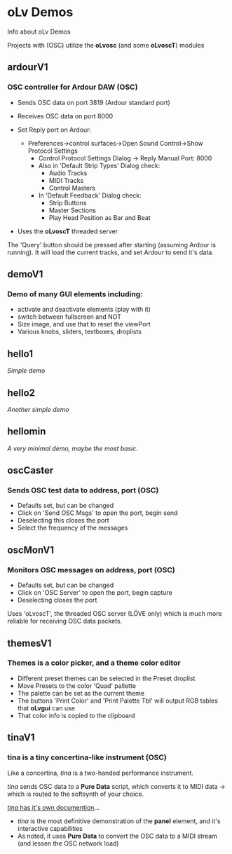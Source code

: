 # oLv Demos


Info about oLv Demos

Projects with (OSC) utilize the **oLvosc** (and some **oLvoscT**) modules

## ardourV1

### OSC controller for Ardour DAW (OSC)

  * Sends OSC data on port 3819 (Ardour standard port)
  * Receives OSC data on port 8000
  * Set Reply port on Ardour:
    * Preferences->control surfaces->Open Sound Control->Show Protocol Settings
        * Control Protocol Settings Dialog -> Reply Manual Port: 8000
        * Also in 'Default Strip Types' Dialog check:
            * Audio Tracks
            * MIDI Tracks
            * Control Masters
        * In 'Default Feedback' Dialog check:
            * Strip Buttons
            * Master Sections
            * Play Head Position as Bar and Beat

  * Uses the **oLvoscT** threaded server

The 'Query' button should be pressed after starting (assuming Ardour is running). It will load the current tracks, and set Ardour to send it's data.

## demoV1

### Demo of many GUI elements including:

  * activate and deactivate elements (play with it)
  * switch between fullscreen and NOT
  * Size image, and use that to reset the viewPort
  * Various knobs, sliders, textboxes, droplists

## hello1

*Simple demo*

## hello2

*Another simple demo*

## hellomin

*A very minimal demo, maybe the most basic.*

## oscCaster

### Sends OSC test data to address, port (OSC)

  * Defaults set, but can be changed
  * Click on 'Send OSC Msgs' to open the port, begin send
  * Deselecting this closes the port
  * Select the frequency of the messages

## oscMonV1

### Monitors OSC messages on address, port (OSC)

  * Defaults set, but can be changed
  * Click on 'OSC Server' to open the port, begin capture
  * Deselecting closes the port

Uses 'oLvoscT', the threaded OSC server (LÖVE only) which is much more reliable for receiving OSC data packets.

## themesV1

### Themes is a color picker, and a theme color editor

  * Different preset themes can be selected in the Preset droplist
  * Move Presets to the color 'Quad' pallette
  * The palette can be set as the current theme
  * The buttons 'Print Color' and 'Print Palette Tbl' will output RGB tables that **oLvgui** can use
  * That color info is copied to the clipboard

## tinaV1

### tina is a tiny concertina-like instrument (OSC)

Like a concertina, *tina* is a two-handed performance instrument.

*tina* sends OSC data to a **Pure Data** script, which converts it to MIDI data -> which is routed to the softsynth of your choice.

[*tina* has it's own documention](demo_love/demo_docs/tinaV1.md)...

  * *tina* is the most definitive demonstration of the **panel** element, and it's interactive capabilities
  * As noted, it uses **Pure Data** to convert the OSC data to a MIDI stream (and lessen the OSC network load)